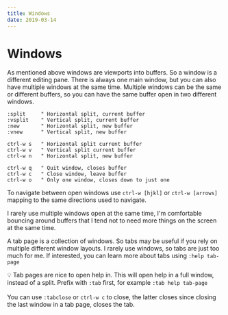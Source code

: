 ```yaml
---
title: Windows
date: 2019-03-14
---
```


# Windows

As mentioned above windows are viewports into buffers. So a window is a different editing pane. There is always one main window, but you can also have multiple windows at the same time. Multiple windows can be the same or different buffers, so you can have the same buffer open in two different windows.


```vim
:split     " Horizontal split, current buffer
:vsplit    " Vertical split, current buffer
:new       " Horizontal split, new buffer
:vnew      " Vertical split, new buffer

ctrl-w s   " Horizontal split current buffer
ctrl-w v   " Vertical split current buffer
ctrl-w n   " Horizontal split, new buffer

ctrl-w q   " Quit window, closes buffer
ctrl-w c   " Close window, leave buffer
ctrl-w o   " Only one window, closes down to just one
```

To navigate between open windows use `ctrl-w [hjkl]` or `ctrl-w [arrows]` mapping to the same directions used to navigate.

I rarely use multiple windows open at the same time, I'm  comfortable bouncing around buffers that I tend not to need more things on the screen at the same time.

A tab page is a collection of windows. So tabs may be useful if you rely on multiple different window layouts. I rarely use windows, so tabs are just too much for me. If interested, you can learn more about tabs using `:help tab-page`


<span class="tip">💡</span> Tab pages are nice to open help in. This will open help in a full window, instead of a split. Prefix with `:tab` first, for example `:tab help tab-page`<br><br>You can use `:tabclose` or `ctrl-w c` to close, the latter closes since closing the last window in a tab page, closes the tab.
